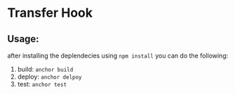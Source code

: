 # Transfer Hook

## Usage:
after installing the deplendecies using `npm install` you can do the following:
1. build: `anchor build`
2. deploy: `anchor delpoy`
3. test: `anchor test`
